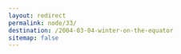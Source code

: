 ```yaml
---
layout: redirect
permalink: node/33/
destination: /2004-03-04-winter-on-the-equator
sitemap: false
---
```

